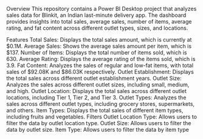 Overview
This repository contains a Power BI Desktop project that analyzes sales data for Blinkit, an Indian last-minute delivery app. The dashboard provides insights into total sales, average sales, number of items, average rating, and fat content across different outlet types, sizes, and locations.

Features
Total Sales: Displays the total sales amount, which is currently at $0.1M.
Average Sales: Shows the average sales amount per item, which is $137.
Number of Items: Displays the total number of items sold, which is 630.
Average Rating: Displays the average rating of the items sold, which is 3.9.
Fat Content: Analyzes the sales of regular and low-fat items, with total sales of $92.08K and $86.03K respectively.
Outlet Establishment: Displays the total sales across different outlet establishment years.
Outlet Size: Analyzes the sales across different outlet sizes, including small, medium, and high.
Outlet Location: Displays the total sales across different outlet locations, including Tier 1, Tier 2, and Tier 3.
Outlet Types: Analyzes the sales across different outlet types, including grocery stores, supermarkets, and others.
Item Types: Displays the total sales of different item types, including fruits and vegetables.
Filters
Outlet Location Type: Allows users to filter the data by outlet location type.
Outlet Size: Allows users to filter the data by outlet size.
Item Type: Allows users to filter the data by item type
